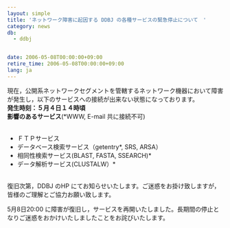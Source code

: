 ```yaml
---
layout: simple
title: 'ネットワーク障害に起因する DDBJ の各種サービスの緊急停止について　'
category: news
db:
  - ddbj


date: 2006-05-08T00:00:00+09:00
retire_time: 2006-05-08T00:00:00+09:00
lang: ja
---
```


<html>現在，公開系ネットワークセグメントを管轄するネットワーク機器において障害が発生し，以下のサービスへの接続が出来ない状態になっております。<br><b>発生時刻：５月４日１４時頃</b><br><b>影響のあるサービス</b>(*WWW, E-mail 共に接続不可)<br>

<ul><br>
    <li>ＦＴＰサービス<br> </li>
    <li>データベース検索サービス（getentry*, SRS, ARSA）<br> </li>
    <li>相同性検索サービス(BLAST, FASTA, SSEARCH)*<br> </li>
    <li>データ解析サービス(CLUSTALW）*<br> </li>
</ul><br>復旧次第，DDBJ のHP にてお知らせいたします。ご迷惑をお掛け致しますが，皆様のご理解とご協力お願い致します。

<p>5月8日20:00 に障害が復旧し，サービスを再開いたしました。長期間の停止となりご迷惑をおかけいたしましたことをお詫びいたします。</p>
</html>
